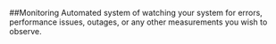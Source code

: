 ##Monitoring
Automated system of watching your system for errors, performance issues, outages, or any other measurements you wish to observe.